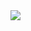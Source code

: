 <img src="https://capsule-render.vercel.app/api?type=shark&color=0067a3&height=120&section=header&text=Hello,aeyongworld!&fontSize=70" />

